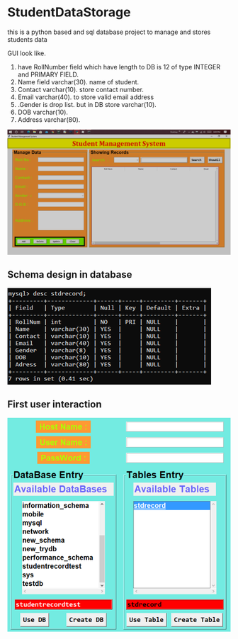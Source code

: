 # StudentDataStorage
this is a python based and sql database project to manage and stores students data

GUI look like.

1. have RollNumber field which have length to DB is 12 of type INTEGER and PRIMARY FIELD.
2. Name field varchar(30). name of student.
3. Contact  varchar(10). store contact number.
4. Email varchar(40). to store valid email address
5. .Gender is drop list. but in DB store varchar(10).
6. DOB varchar(10).
7. Address varchar(80).

<img src="Images\GUIscreenShort.png" alt="&quot;&quot;" style="zoom:50%;" />



## Schema design in database 

![](Images\schemaDesign.png)

## First user interaction 

![](Images\firstUserUI.png)